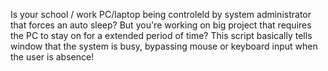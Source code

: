 Is your school / work PC/laptop being controleld by system administrator that forces an auto sleep? But you're working on big project that requires the PC to stay on for a extended period of time?
This script basically tells window that the system is busy, bypassing mouse or keyboard input when the user is absence! 
